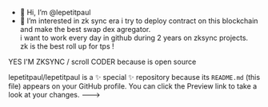   - 👋 Hi, I’m @lepetitpaul
- 👀 I’m interested in zk sync era
i try to deploy contract on this blockchain and make the best swap dex agregator.  
i want to work every day in github during 2 years on zksync projects.              
zk is the best roll up for tps    !                  
                 
                                      
YES I'M ZKSYNC / scroll CODER  because is open source       
  
lepetitpaul/lepetitpaul is a ✨ special ✨ repository because its `README.md` (this file) appears on  your GitHub profile.
You can click the Preview link to take a look at your changes.
--->
 
